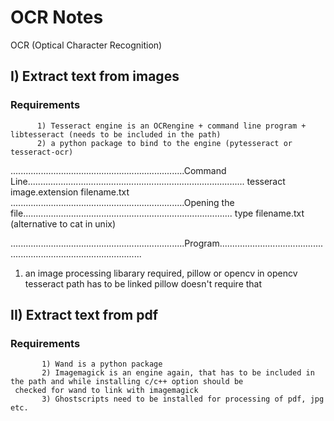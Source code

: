 # OCR Notes

OCR (Optical Character Recognition)

## I) Extract text from images
### Requirements
          1) Tesseract engine is an OCRengine + command line program + libtesseract (needs to be included in the path)
          2) a python package to bind to the engine (pytesseract or tesseract-ocr)

.....................................................................Command Line......................................................................................
tesseract image.extension filename.txt
.....................................................................Opening the file...................................................................................
type filename.txt (alternative to cat in unix)

.....................................................................Program.............................................................................................
1) an image processing libarary required, pillow or opencv
in opencv tesseract path has to be linked
pillow doesn't require that


## II) Extract text from pdf
### Requirements
           1) Wand is a python package
           2) Imagemagick is an engine again, that has to be included in the path and while installing c/c++ option should be 
     checked for wand to link with imagemagick
           3) Ghostscripts need to be installed for processing of pdf, jpg etc.

 

